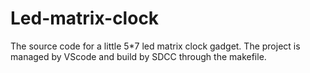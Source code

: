 # Led-matrix-clock
The source code for a little 5*7 led matrix clock gadget. The project is managed by VScode and build by SDCC through the makefile.
